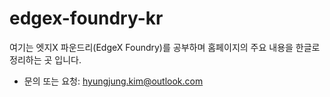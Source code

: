 # edgex-foundry-kr
여기는 엣지X 파운드리(EdgeX Foundry)를 공부하며 홈페이지의 주요 내용을 한글로 정리하는 곳 입니다.

* 문의 또는 요청: hyungjung.kim@outlook.com
